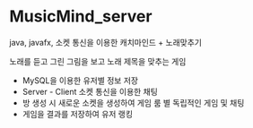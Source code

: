 <h1>MusicMind_server</h1>

java, javafx, 소켓 통신을 이용한 캐치마인드 + 노래맞추기

노래를 듣고 그린 그림을 보고 노래 제목을 맞추는 게임

<ul>
  <li>MySQL을 이용한 유저별 정보 저장</li>
  <li>Server - Client 소켓 통신을 이용한 채팅</li>
  <li>방 생성 시 새로운 소켓을 생성하여 게임 룸 별 독립적인 게임 및 채팅</li>
  <li>게임을 결과를 저장하여 유저 랭킹</li>
</ul>
